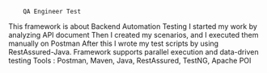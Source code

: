         QA Engineer Test
This framework is about Backend Automation Testing
I started my work by analyzing API document
Then I created my scenarios, and I executed them manually on Postman
After this I wrote my test scripts by using RestAssured-Java.
Framework supports parallel execution and data-driven testing
Tools : Postman, Maven, Java, RestAssured, TestNG, Apache POI
